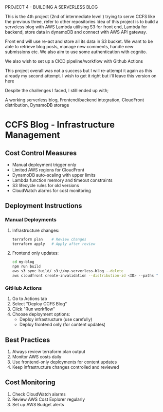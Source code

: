 PROJECT 4 - BUILDING A SERVERLESS BLOG

This is the 4th project (2nd of intermediate level ) trying to serve CCFS like the previous three,  refer to other repositories 
Idea of this project is to build a serveless blog with AWS Lambda utilising S3 for front end, Lambda for backend, store data in dynamoDB and connect with AWS API gateway. 

Front end will use re-act and store all its data in S3 bucket. We want to be able to retrieve blog posts, manage new comments, handle new submissions etc. We also aim to use some authentication with cognito.

We also wish to set up a CICD pipeline/workflow with Github Actions  

This project overall was not a success but I will re-attempt it again as this already my second attempt. I wish to get it right but i'll leave this version on here

Despite the challenges I faced, I still ended up with;

A working serverless blog, Frontend/backend integration, CloudFront distribution, DynamoDB storage


# CCFS Blog - Infrastructure Management

## Cost Control Measures
- Manual deployment trigger only
- Limited AWS regions for CloudFront
- DynamoDB auto-scaling with upper limits
- Lambda function memory and timeout constraints
- S3 lifecycle rules for old versions
- CloudWatch alarms for cost monitoring

## Deployment Instructions

### Manual Deployments
1. Infrastructure changes:
   ```bash
   terraform plan    # Review changes
   terraform apply   # Apply after review
   ```

2. Frontend only updates:
   ```bash
   cd my-blog
   npm run build
   aws s3 sync build/ s3://my-serverless-blog --delete
   aws cloudfront create-invalidation --distribution-id <ID> --paths "/*"
   ```

### GitHub Actions
1. Go to Actions tab
2. Select "Deploy CCFS Blog"
3. Click "Run workflow"
4. Choose deployment options:
   - Deploy infrastructure (use carefully)
   - Deploy frontend only (for content updates)

## Best Practices
1. Always review terraform plan output
2. Monitor AWS costs daily
3. Use frontend-only deployments for content updates
4. Keep infrastructure changes controlled and reviewed

## Cost Monitoring
1. Check CloudWatch alarms
2. Review AWS Cost Explorer regularly
3. Set up AWS Budget alerts
